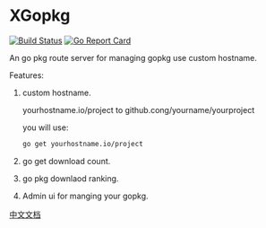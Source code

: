 # XGopkg
[![Build Status](https://travis-ci.org/xgopkg/xgopkg.svg?branch=master)](https://travis-ci.org/xgopkg/xgopkg)
[![Go Report Card](https://goreportcard.com/badge/github.com/xgopkg/xgopkg)](https://goreportcard.com/report/github.com/xgopkg/xgopkg)

An go pkg route server for managing gopkg use custom hostname.

Features:
1. custom hostname.

    yourhostname.io/project  to  github.cong/yourname/yourproject 

    you will use:
    ``` bash
    go get yourhostname.io/project
    ```
2. go get download count.

3. go pkg downlaod ranking.

3. Admin ui for manging your gopkg.

[中文文档](https://github.com/xgopkg/xgopkg/blob/master/README_zh-CN.md)
